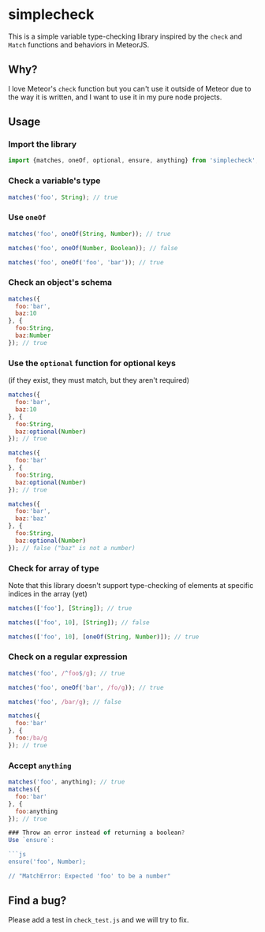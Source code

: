 simplecheck
==========

This is a simple variable type-checking library inspired by the `check` and `Match` functions and behaviors in MeteorJS.


## Why?
I love Meteor's `check` function but you can't use it outside of Meteor due to the way it is written, and I want to use it in my pure node projects.

## Usage
### Import the library

```js
import {matches, oneOf, optional, ensure, anything} from 'simplecheck';
```

### Check a variable's type

```js
matches('foo', String); // true
```

### Use `oneOf`
```js
matches('foo', oneOf(String, Number)); // true

matches('foo', oneOf(Number, Boolean)); // false

matches('foo', oneOf('foo', 'bar')); // true

```



### Check an object's schema
```js
matches({
  foo:'bar',
  baz:10
}, {
  foo:String,
  baz:Number
}); // true

```

### Use the `optional` function for optional keys
(if they exist, they must match, but they aren't required)

```js
matches({
  foo:'bar',
  baz:10
}, {
  foo:String,
  baz:optional(Number)
}); // true

matches({
  foo:'bar'
}, {
  foo:String,
  baz:optional(Number)
}); // true

matches({
  foo:'bar',
  baz:'baz'
}, {
  foo:String,
  baz:optional(Number)
}); // false ("baz" is not a number)
```

### Check for array of type

Note that this library doesn't support type-checking of elements at specific indices in the array (yet)

```js
matches(['foo'], [String]); // true

matches(['foo', 10], [String]); // false

matches(['foo', 10], [oneOf(String, Number)]); // true
```

### Check on a regular expression
```js
matches('foo', /^foo$/g); // true

matches('foo', oneOf('bar', /fo/g)); // true

matches('foo', /bar/g); // false

matches({
  foo:'bar'
}, {
  foo:/ba/g
}); // true
```

### Accept `anything`
```js
matches('foo', anything); // true
matches({
  foo:'bar'
}, {
  foo:anything
}); // true

### Throw an error instead of returning a boolean?
Use `ensure`:

```js
ensure('foo', Number);

// "MatchError: Expected 'foo' to be a number"
```

## Find a bug?
Please add a test in `check_test.js` and we will try to fix.
